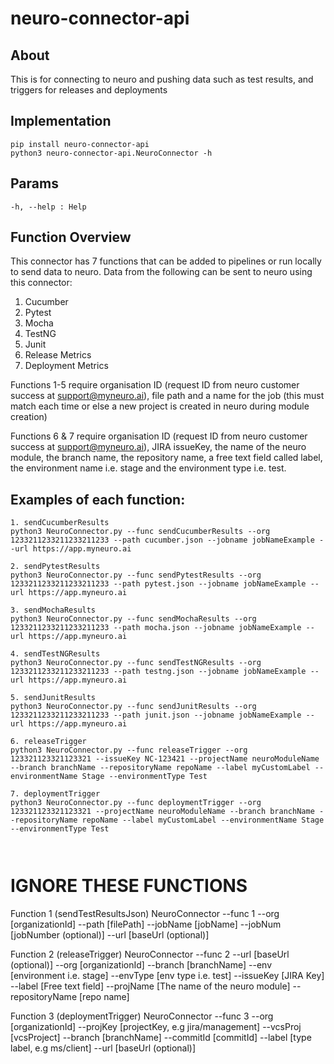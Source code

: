 # neuro-connector-api
## About
This is for connecting to neuro and pushing data such as test results, and triggers for releases and deployments
## Implementation
```
pip install neuro-connector-api
python3 neuro-connector-api.NeuroConnector -h
```

## Params
```
-h, --help : Help
```
## Function Overview
This connector has 7 functions that can be added to pipelines or run locally to send data to neuro. Data from the following can be sent to neuro using this connector:

1. Cucumber
2. Pytest
3. Mocha
4. TestNG
5. Junit
6. Release Metrics
7. Deployment Metrics

Functions 1-5 require organisation ID (request ID from neuro customer success at support@myneuro.ai), file path and a name for the job (this must match each time or else a new project is created in neuro during module creation)

Functions 6 & 7 require organisation ID (request ID from neuro customer success at support@myneuro.ai), JIRA issueKey, the name of the neuro module, the branch name, the repository name, a free text field called label, the environment name i.e. stage and the environment type i.e. test.

## Examples of each function:
```
1. sendCucumberResults
python3 NeuroConnector.py --func sendCucumberResults --org 1233211233211233211233 --path cucumber.json --jobname jobNameExample --url https://app.myneuro.ai

2. sendPytestResults
python3 NeuroConnector.py --func sendPytestResults --org 1233211233211233211233 --path pytest.json --jobname jobNameExample --url https://app.myneuro.ai

3. sendMochaResults
python3 NeuroConnector.py --func sendMochaResults --org 1233211233211233211233 --path mocha.json --jobname jobNameExample --url https://app.myneuro.ai

4. sendTestNGResults
python3 NeuroConnector.py --func sendTestNGResults --org 1233211233211233211233 --path testng.json --jobname jobNameExample --url https://app.myneuro.ai

5. sendJunitResults
python3 NeuroConnector.py --func sendJunitResults --org 1233211233211233211233 --path junit.json --jobname jobNameExample --url https://app.myneuro.ai

6. releaseTrigger
python3 NeuroConnector.py --func releaseTrigger --org 123321123321123321 --issueKey NC-123421 --projectName neuroModuleName --branch branchName --repositoryName repoName --label myCustomLabel --environmentName Stage --environmentType Test

7. deploymentTrigger
python3 NeuroConnector.py --func deploymentTrigger --org 123321123321123321 --projectName neuroModuleName --branch branchName --repositoryName repoName --label myCustomLabel --environmentName Stage --environmentType Test

   

```

# IGNORE THESE FUNCTIONS

Function 1 (sendTestResultsJson) 
NeuroConnector --func 1 --org [organizationId] --path [filePath] --jobName [jobName] --jobNum [jobNumber (optional)]
        --url [baseUrl (optional)]

Function 2 (releaseTrigger)
NeuroConnector --func 2 --url [baseUrl (optional)] --org [organizationId] --branch [branchName] --env [environment i.e. stage]
        --envType [env type i.e. test] --issueKey [JIRA Key] --label [Free text field] --projName [The name of the neuro module] --repositoryName [repo name]
        
 
Function 3 (deploymentTrigger)
NeuroConnector --func 3 --org [organizationId] --projKey [projectKey, e.g jira/management] --vcsProj [vcsProject]
        --branch [branchName] --commitId [commitId] --label [type label, e.g ms/client] --url [baseUrl (optional)] 
